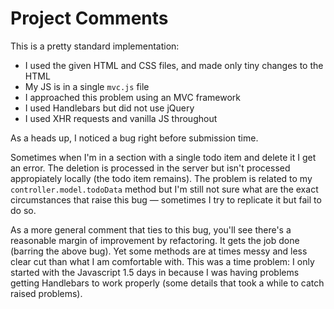 # Project Comments

This is a pretty standard implementation:

- I used the given HTML and CSS files, and made only tiny changes to the HTML
- My JS is in a single `mvc.js` file
- I approached this problem using an MVC framework
- I used Handlebars but did not use jQuery
- I used XHR requests and vanilla JS throughout

As a heads up, I noticed a bug right before submission time.

Sometimes when I'm in a section with a single todo item and delete it I get an error. The deletion is processed in the server but isn't processed appropiately locally (the todo item remains). The problem is related to my `controller.model.todoData` method but I'm still not sure what are the exact circumstances that raise this bug — sometimes I try to replicate it but fail to do so.

As a more general comment that ties to this bug, you'll see there's a reasonable margin of improvement by refactoring. It gets the job done (barring the above bug). Yet some methods are at times messy and less clear cut than what I am comfortable with. This was a time problem: I only started with the Javascript 1.5 days in because I was having problems getting Handlebars to work properly (some details that took a while to catch raised problems).
